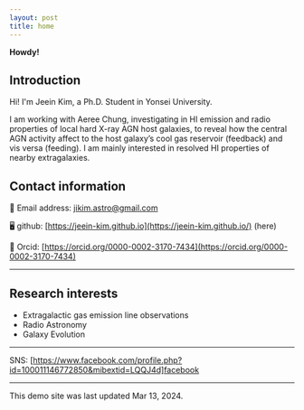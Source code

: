 ```yaml
---
layout: post
title: home
---
```


**Howdy!** 

## Introduction

Hi! I'm Jeein Kim, a Ph.D. Student in Yonsei University. 

I am working with Aeree Chung, investigating in HI emission and radio properties of local hard X-ray AGN host galaxies, to reveal how the central AGN activity affect to the host galaxy’s cool gas reservoir (feedback) and vis versa (feeding). I am mainly interested in resolved HI properties of nearby extragalaxies. 

## Contact information

📧 Email address: [jikim.astro@gmail.com](jikim.astro@gmail.com)

🖥 github: [https://jeein-kim.github.io](https://jeein-kim.github.io/) (here)

🔗 Orcid: [https://orcid.org/0000-0002-3170-7434](https://orcid.org/0000-0002-3170-7434) 


---


## Research interests

* Extragalactic gas emission line observations
* Radio Astronomy
* Galaxy Evolution


---

SNS: [https://www.facebook.com/profile.php?id=100011146772850&mibextid=LQQJ4d]facebook

---


This demo site was last updated Mar 13, 2024.





